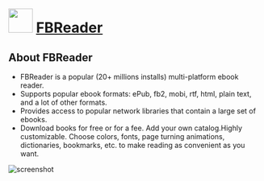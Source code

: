 ﻿# <img src="https://cdn.jsdelivr.net/gh/chtof/chocolatey-packages/manual/fbreader/fbreader.png" width="48" height="48"/> [FBReader](https://chocolatey.org/packages/fbreader)

## About FBReader

- FBReader is a popular (20+ millions installs) multi-platform ebook reader.
- Supports popular ebook formats: ePub, fb2, mobi, rtf, html, plain text, and a lot of other formats.
- Provides access to popular network libraries that contain a large set of ebooks.
- Download books for free or for a fee. Add your own catalog.Highly customizable. Choose colors, fonts, page turning animations, dictionaries, bookmarks, etc. to make reading as convenient as you want.

![screenshot](https://cdn.jsdelivr.net/gh/chtof/chocolatey-packages/manual/fbreader/screenshot.png)